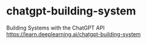 # chatgpt-building-system
Building Systems with the ChatGPT API
https://learn.deeplearning.ai/chatgpt-building-system
